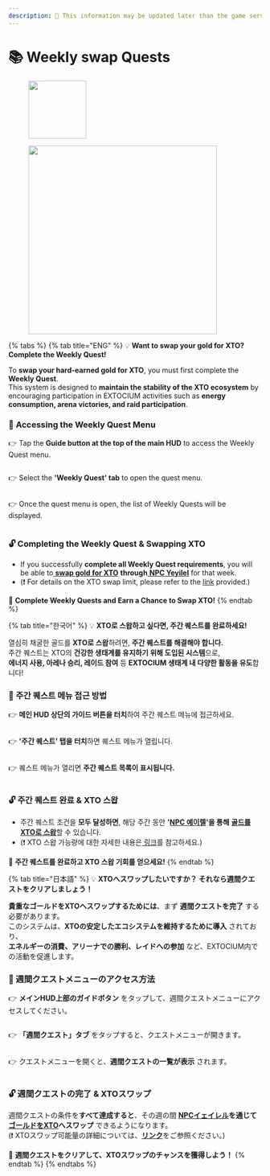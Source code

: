 ```yaml
---
description: 🛑 This information may be updated later than the game server data.
---
```


# 📚 Weekly swap Quests

<figure><img src="../.gitbook/assets/WeeklyQuest_Badge.png" alt="" width="115"><figcaption></figcaption></figure>

<figure><img src="../.gitbook/assets/ChatGPT Image 2025년 4월 10일 오후 01_08_14.png" alt="" width="375"><figcaption></figcaption></figure>

{% tabs %}
{% tab title="ENG" %}
💡 **Want to swap your gold for XTO? Complete the Weekly Quest!**

To **swap your hard-earned gold for XTO**, you must first complete the **Weekly Quest**.\
This system is designed to **maintain the stability of the XTO ecosystem** by encouraging participation in EXTOCIUM activities such as **energy consumption, arena victories, and raid participation**.

### 🎯 **Accessing the Weekly Quest Menu**

👉 Tap the **Guide button at the top of the main HUD** to access the Weekly Quest menu.

<figure><img src="../.gitbook/assets/ac1.png" alt=""><figcaption></figcaption></figure>

👉 Select the **'Weekly Quest' tab** to open the quest menu.

<figure><img src="../.gitbook/assets/ws1.png" alt=""><figcaption></figcaption></figure>

👉 Once the quest menu is open, the list of Weekly Quests will be displayed.

<figure><img src="../.gitbook/assets/ws2.jpg" alt=""><figcaption></figcaption></figure>

### 🔓 Completing the Weekly Quest & Swapping XTO

* If you successfully **complete all Weekly Quest requirements**, you will be able to[ **swap gold for XTO**](../xto-token/xto-swap-service/gold-greater-than-xto.md#eng) **through**[ **NPC Yeyilel**](../field-info/rotten-hill/npc-rotten-hill.md#yeyilel-yeireru) for that week.
* (❗ For details on the XTO swap limit, please refer to the [link](../xto-token/xto-swap-service/gold-greater-than-xto.md#conditions-for-swapping) provided.)

🔄 **Complete Weekly Quests and Earn a Chance to Swap XTO!**
{% endtab %}

{% tab title="한국어" %}
💡 **XTO로 스왑하고 싶다면, 주간 퀘스트를 완료하세요!**

열심히 채굴한 골드를 **XTO로 스왑**하려면, **주간 퀘스트를 해결해야 합니다.**\
주간 퀘스트는 XTO의 **건강한 생태계를 유지하기 위해 도입된 시스템**으로,\
**에너지 사용, 아레나 승리, 레이드 참여** 등 **EXTOCIUM 생태계 내 다양한 활동을 유도**합니다!

### 🎯 **주간 퀘스트 메뉴 접근 방법**

👉 **메인 HUD 상단의 가이드 버튼을 터치**하여 주간 퀘스트 메뉴에 접근하세요.

<figure><img src="../.gitbook/assets/ac1.png" alt=""><figcaption></figcaption></figure>

👉 **'주간 퀘스트' 탭을 터치**하면 퀘스트 메뉴가 열립니다.

<figure><img src="../.gitbook/assets/ws1.png" alt=""><figcaption></figcaption></figure>

👉 퀘스트 메뉴가 열리면 **주간 퀘스트 목록이 표시됩니다.**

<figure><img src="../.gitbook/assets/ws2.jpg" alt=""><figcaption></figcaption></figure>

### 🔓 **주간 퀘스트 완료 & XTO 스왑**

* 주간 퀘스트 조건을 **모두 달성하면**, 해당 주간 동안 **'**[**NPC 예이렐**](../field-info/rotten-hill/npc-rotten-hill.md#yeyilel-yeireru)**'을 통해** [**골드를 XTO로 스왑**](../xto-token/xto-swap-service/gold-greater-than-xto.md#undefined-1)할 수 있습니다.
* (❗ XTO 스왑 가능량에 대한 자세한 내용은[ 링크](../xto-token/xto-swap-service/gold-greater-than-xto.md#undefined-2)를 참고하세요.)

🔄 **주간 퀘스트를 완료하고 XTO 스왑 기회를 얻으세요!**
{% endtab %}

{% tab title="日本語" %}
💡 **XTOへスワップしたいですか？ それなら週間クエストをクリアしましょう！**

**貴重なゴールドをXTOへスワップするためには**、まず **週間クエストを完了** する必要があります。\
このシステムは、**XTOの安定したエコシステムを維持するために導入** されており、\
**エネルギーの消費、アリーナでの勝利、レイドへの参加** など、EXTOCIUM内での活動を促進します。

### 🎯 週間クエストメニューのアクセス方法

👉 **メインHUD上部のガイドボタン** をタップして、週間クエストメニューにアクセスしてください。

<figure><img src="../.gitbook/assets/ac1.png" alt=""><figcaption></figcaption></figure>

👉 **「週間クエスト」タブ** をタップすると、クエストメニューが開きます。

<figure><img src="../.gitbook/assets/ws1.png" alt=""><figcaption></figcaption></figure>

👉 クエストメニューを開くと、**週間クエストの一覧が表示** されます。

<figure><img src="../.gitbook/assets/ws2.jpg" alt=""><figcaption></figcaption></figure>

### 🔓 **週間クエストの完了 & XTOスワップ**

週間クエストの条件を**すべて達成すると**、その週の間 [**NPCイェイレル**](../field-info/rotten-hill/npc-rotten-hill.md#yeyilel-yeireru)**を通じて**[**ゴールドをXTO**](../xto-token/xto-swap-service/gold-greater-than-xto.md#ri-ben-yu)**へスワップ** できるようになります。\
(❗ XTOスワップ可能量の詳細については、[**リンク**](../xto-token/xto-swap-service/gold-greater-than-xto.md#jiao-huan-ke-neng-tiao-jian)をご参照ください。)

🔄 **週間クエストをクリアして、XTOスワップのチャンスを獲得しよう！**
{% endtab %}
{% endtabs %}
